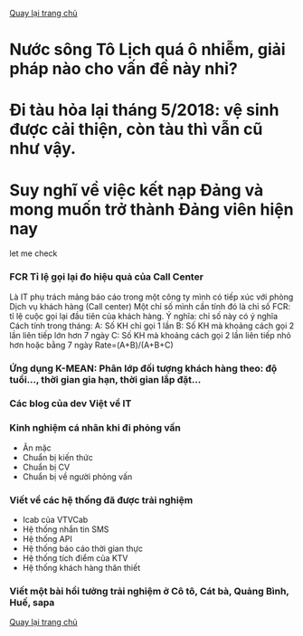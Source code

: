 [Quay lại trang chủ](https://phamkhactuy.github.io/tuypk.github.io/index.html)

# Nước sông Tô Lịch quá ô nhiễm, giải pháp nào cho vấn đề này nhỉ?

# Đi tàu hỏa lại tháng 5/2018: vệ sinh được cải thiện, còn tàu thì vẫn cũ như vậy.

# Suy nghĩ về việc kết nạp Đảng và mong muốn trở thành Đảng viên hiện nay

let me check

### FCR Tỉ lệ gọi lại đo hiệu quả của Call Center
Là IT phụ trách mảng báo cáo trong một công ty mình có tiếp xúc với phòng Dịch vụ khách hàng (Call center)
Một chỉ số mình cần tính đó là chỉ số FCR: tỉ lệ cuộc gọi lại đầu tiên của khách hàng.
Ý nghĩa: chỉ số này có ý nghĩa
Cách tính trong tháng: 
A: Số KH chỉ gọi 1 lần
B: Số KH mà khoảng cách gọi 2 lần liên tiếp lớn hơn 7 ngày
C: Số KH mà khoảng cách gọi 2 lần liên tiếp nhỏ hơn hoặc bằng 7 ngày
Rate=(A+B)/(A+B+C)

### Ứng dụng K-MEAN: Phân lớp đối tượng khách hàng theo: độ tuổi..., thời gian gia hạn, thời gian lắp đặt...

### Các blog của dev Việt về IT

### Kinh nghiệm cá nhân khi đi phỏng vấn

- Ăn mặc
- Chuẩn bị kiến thức
- Chuẩn bị CV
- Chuẩn bị về người phỏng vấn

### Viết về các hệ thống đã được trải nghiệm
- Icab của VTVCab
- Hệ thống nhắn tin SMS
- Hệ thống API
- Hệ thống báo cáo thời gian thực
- Hệ thống tích điểm của KTV
- Hệ thống khách hàng thân thiết

### Viết một bài hồi tưởng trải nghiệm ở Cô tô, Cát bà, Quảng Bình, Huế, sapa

[Quay lại trang chủ](https://phamkhactuy.github.io/tuypk.github.io/index.html)
